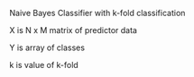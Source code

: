 Naive Bayes Classifier with k-fold classification

   X is N x M matrix of predictor data
   
   Y is array of classes
   
   k is value of k-fold
